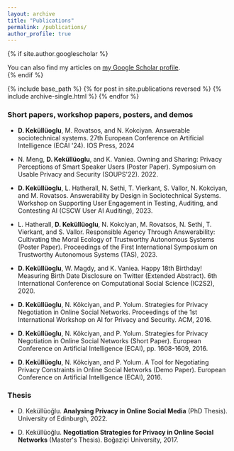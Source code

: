 ```yaml
---
layout: archive
title: "Publications"
permalink: /publications/
author_profile: true
---
```


{% if site.author.googlescholar %}
  <div class="wordwrap">You can also find my articles on <a href="{{site.author.googlescholar}}">my Google Scholar profile</a>.</div>
{% endif %}

{% include base_path %}
{% for post in site.publications reversed %}
  {% include archive-single.html %}
{% endfor %}

### Short papers, workshop papers, posters, and demos

* **D. Keküllüoglu**, M. Rovatsos, and N. Kokciyan. Answerable sociotechnical systems. 27th European Conference on Artificial Intelligence (ECAI '24). IOS Press, 2024
  
* N. Meng, **D. Keküllüoglu**, and K. Vaniea. Owning and Sharing: Privacy Perceptions of Smart Speaker Users (Poster Paper). Symposium on Usable Privacy and Security (SOUPS'22). 2022.

* **D. Keküllüoglu**, L. Hatherall, N. Sethi, T. Vierkant, S. Vallor, N. Kokciyan, and M. Rovatsos. Answerability by Design in Sociotechnical Systems. Workshop on Supporting User Engagement in Testing, Auditing, and Contesting AI (CSCW User AI Auditing), 2023.

* L. Hatherall, **D. Keküllüoglu**, N. Kokciyan, M. Rovatsos, N. Sethi, T. Vierkant, and S. Vallor. Responsible Agency Through Answerability: Cultivating the Moral Ecology of Trustworthy Autonomous Systems (Poster Paper). Proceedings of the First International Symposium on Trustworthy Autonomous Systems (TAS), 2023.

* **D. Keküllüoglu**, W. Magdy, and K. Vaniea. Happy 18th Birthday! Measuring Birth Date Disclosure on Twitter (Extended Abstract). 6th International Conference on Computational Social Science (IC2S2), 2020.

* **D. Keküllüoglu**, N. Kökciyan, and P. Yolum. Strategies for Privacy Negotiation in Online Social Networks. Proceedings of the 1st International Workshop on AI for Privacy and Security. ACM, 2016.

* **D. Keküllüoglu**, N. Kökciyan, and P. Yolum. Strategies for Privacy Negotiation in Online Social Networks (Short Paper). European Conference on Artificial Intelligence (ECAI), pp. 1608-1609, 2016.

* **D. Keküllüoglu**, N. Kökciyan, and P. Yolum. A Tool for Negotiating Privacy Constraints in Online Social Networks (Demo Paper). European Conference on Artificial Intelligence (ECAI), 2016.

### Thesis
* D. Keküllüoğlu. **Analysing Privacy in Online Social Media** (PhD Thesis).
University of Edinburgh, 2022.

* D. Keküllüoğlu. **Negotiation Strategies for Privacy in Online Social Networks** (Master's Thesis).
Boğaziçi University, 2017.

